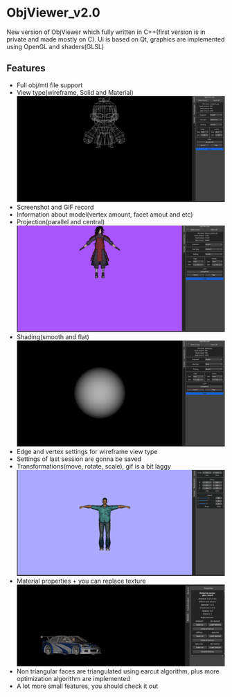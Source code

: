 # ObjViewer_v2.0
New version of ObjViewer which fully written in C++(first version is in private and made mostly on C).
Ui is based on Qt, graphics are implemented using OpenGL and shaders(GLSL)
## Features
- Full obj/mtl file support
- View type(wireframe, Solid and Material)
![](misc/view_type.gif)
- Screenshot and GIF record
- Information about model(vertex amount, facet amout and etc)
- Projection(parallel and central)
![](misc/proj_type.gif)
- Shading(smooth and flat)
![](misc/shading.gif)
- Edge and vertex settings for wireframe view type
- Settings of last session are gonna be saved
- Transformations(move, rotate, scale), gif is a bit laggy
![](misc/transform.gif)
- Material properties + you can replace texture
![](misc/material.png)
- Non triangular faces are triangulated using earcut algorithm, plus more optimization algorithm are implemented
- A lot more small features, you should check it out